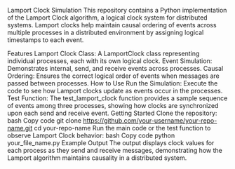 Lamport Clock Simulation
This repository contains a Python implementation of the Lamport Clock algorithm, a logical clock system for distributed systems. Lamport clocks help maintain causal ordering of events across multiple processes in a distributed environment by assigning logical timestamps to each event.

Features
Lamport Clock Class: A LamportClock class representing individual processes, each with its own logical clock.
Event Simulation: Demonstrates internal, send, and receive events across processes.
Causal Ordering: Ensures the correct logical order of events when messages are passed between processes.
How to Use
Run the Simulation: Execute the code to see how Lamport clocks update as events occur in the processes.
Test Function: The test_lamport_clock function provides a sample sequence of events among three processes, showing how clocks are synchronized upon each send and receive event.
Getting Started
Clone the repository:
bash
Copy code
git clone https://github.com/your-username/your-repo-name.git
cd your-repo-name
Run the main code or the test function to observe Lamport Clock behavior:
bash
Copy code
python your_file_name.py
Example Output
The output displays clock values for each process as they send and receive messages, demonstrating how the Lamport algorithm maintains causality in a distributed system.
